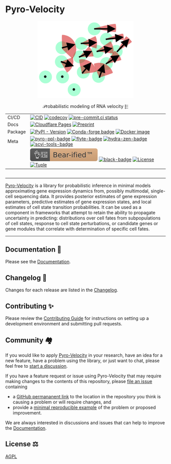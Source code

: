 # Pyro-Velocity

<div align="center" style="margin-left: auto; margin-right: auto; max-width: 540px; overflow-x: auto;">
<a href="https://docs.pyrovelocity.net">
<img
    src="https://raw.githubusercontent.com/pinellolab/pyrovelocity/beta/docs/_static/logo.png"
    alt="Pyro-Velocity logo"
    style="width: 300px; max-width: 90%; height: auto; max-height: 350px;"
    role="img">
</a>

𝒫robabilistic modeling of RNA velocity ⬱

|         |                                                                                                                                                  |
| ------- | ------------------------------------------------------------------------------------------------------------------------------------------------ |
| CI/CD   | [![CID][cid-badge]][cid-link] [![codecov][codecov-badge]][codecov-link] [![pre-commit.ci status][precommit-badge]][precommit-link]               |
| Docs    | [![Cloudflare Pages][cloudflare-badge]][cloudflare-link] [![Preprint][preprint-badge]][preprint-link]                                            |
| Package | [![PyPI - Version][pypi-badge]][pypi-link] [![Conda-forge badge][conda-forge-badge]][anaconda-link] [![Docker image][docker-badge]][docker-link] |
| Meta    | [![pyro-ppl-badge]][pyro-ppl-link] [![flyte-badge]][flyte-link] [![hydra-zen-badge]][hydra-zen-link] [![scvi-tools-badge]][scvi-tools-link]      |
|         | [![bear-badge]][bear-link] [![black-badge]][black-link] [![License][license-badge]][license-link] [![Tuple][tuple-badge]][tuple-link]            |

[bear-badge]: https://raw.githubusercontent.com/beartype/beartype-assets/main/badge/bear-ified.svg
[bear-link]: https://beartype.readthedocs.io
[cid-badge]: https://github.com/pinellolab/pyrovelocity/actions/workflows/cid.yaml/badge.svg?branch=master
[cid-link]: https://github.com/pinellolab/pyrovelocity/actions/workflows/cid.yaml
[precommit-badge]: https://results.pre-commit.ci/badge/github/pinellolab/pyrovelocity/main.svg
[precommit-link]: https://results.pre-commit.ci/latest/github/pinellolab/pyrovelocity/main
[flyte-badge]: https://storage.googleapis.com/pyrovelocity/badges/flyte-carrier.svg
[flyte-link]: https://docs.flyte.org
[hydra-zen-badge]: https://storage.googleapis.com/pyrovelocity/badges/Hydra-zen.svg
[hydra-zen-link]: https://mit-ll-responsible-ai.github.io/hydra-zen/
[cloudflare-badge]: https://img.shields.io/badge/Docs-pages-gray.svg?style=flat&logo=cloudflare&color=F26722
[cloudflare-link]: https://docs.pyrovelocity.net
[preprint-badge]: https://img.shields.io/badge/doi-10.1101/2022.09.12.507691v2-B31B1B
[preprint-link]: https://doi.org/10.1101/2022.09.12.507691
[pypi-badge]: https://img.shields.io/pypi/v/pyrovelocity.svg?logo=pypi&label=PyPI&color=F26722&logoColor=F26722
[pypi-link]: https://pypi.org/project/pyrovelocity/
[conda-forge-badge]: https://img.shields.io/conda/vn/conda-forge/pyrovelocity.svg?logo=conda-forge&label=conda-forge&color=F26722
[anaconda-link]: https://anaconda.org/conda-forge/pyrovelocity
[docker-badge]: https://img.shields.io/badge/docker-image-blue?logo=docker
[docker-link]: https://github.com/pinellolab/pyrovelocity/pkgs/container/pyrovelocity
[codecov-badge]: https://codecov.io/gh/pinellolab/pyrovelocity/branch/main/graph/badge.svg
[codecov-link]: https://codecov.io/gh/pinellolab/pyrovelocity
[black-badge]: https://img.shields.io/badge/code%20style-black-000000.svg
[black-link]: https://github.com/psf/black
[license-badge]: https://img.shields.io/badge/license-AGPL%203-gray.svg?color=F26722
[license-link]: https://spdx.org/licenses/
[pyro-ppl-badge]: https://storage.googleapis.com/pyrovelocity/badges/Pyro-PPL.svg
[pyro-ppl-link]: https://pyro.ai
[scvi-tools-badge]: https://storage.googleapis.com/pyrovelocity/badges/scvi-tools.svg
[scvi-tools-link]: https://scvi-tools.org
[tuple-badge]: https://img.shields.io/badge/Tuple%20❤️%20OSS-5A67D8?logo=tuple
[tuple-link]: https://tuple.app/github-badge

</div>

---

[Pyro-Velocity](https://docs.pyrovelocity.net) is a library for probabilistic inference in minimal models approximating gene expression dynamics from, possibly multimodal, single-cell sequencing data.
It provides posterior estimates of gene expression parameters, predictive estimates of gene expression states, and local estimates of cell state transition probabilities.
It can be used as a component in frameworks that attempt to retain the ability to propagate uncertainty in predicting: distributions over cell fates from subpopulations of cell states, response to cell state perturbations, or candidate genes or gene modules that correlate with determination of specific cell fates.

---

## Documentation 📒

Please see the [Documentation](https://docs.pyrovelocity.net).

## Changelog 🔀

Changes for each release are listed in the [Changelog](https://docs.pyrovelocity.net/about/changelog).

## Contributing ✨

Please review the [Contributing Guide](https://docs.pyrovelocity.net/about/contributing) for instructions on setting up a development environment and submitting pull requests.

## Community 🏘

If you would like to apply [Pyro-Velocity](https://docs.pyrovelocity.net) in your research, have an idea for a new feature, have a problem using the library, or just want to chat, please feel free to [start a discussion](https://github.com/pinellolab/pyrovelocity/discussions).

If you have a feature request or issue using Pyro-Velocity that may require making changes to the contents of this repository, please [file an issue](https://github.com/pinellolab/pyrovelocity/issues) containing

- a [GitHub permananent link](https://docs.github.com/en/get-started/writing-on-github/working-with-advanced-formatting/creating-a-permanent-link-to-a-code-snippet) to the location in the repository you think is causing a problem or will require changes, and
- provide a [minimal reproducible example](https://en.wikipedia.org/wiki/Minimal_reproducible_example) of the problem or proposed improvement.

We are always interested in discussions and issues that can help to improve the [Documentation](https://docs.pyrovelocity.net).

## License ⚖️

[AGPL](https://github.com/pinellolab/pyrovelocity/blob/main/LICENSE)

